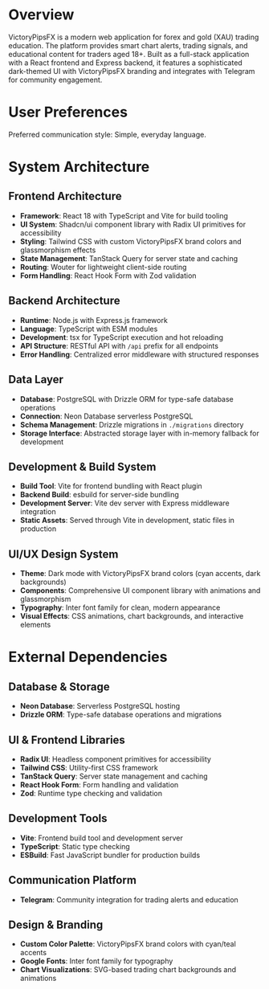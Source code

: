 # Overview

VictoryPipsFX is a modern web application for forex and gold (XAU) trading education. The platform provides smart chart alerts, trading signals, and educational content for traders aged 18+. Built as a full-stack application with a React frontend and Express backend, it features a sophisticated dark-themed UI with VictoryPipsFX branding and integrates with Telegram for community engagement.

# User Preferences

Preferred communication style: Simple, everyday language.

# System Architecture

## Frontend Architecture
- **Framework**: React 18 with TypeScript and Vite for build tooling
- **UI System**: Shadcn/ui component library with Radix UI primitives for accessibility
- **Styling**: Tailwind CSS with custom VictoryPipsFX brand colors and glassmorphism effects
- **State Management**: TanStack Query for server state and caching
- **Routing**: Wouter for lightweight client-side routing
- **Form Handling**: React Hook Form with Zod validation

## Backend Architecture
- **Runtime**: Node.js with Express.js framework
- **Language**: TypeScript with ESM modules
- **Development**: tsx for TypeScript execution and hot reloading
- **API Structure**: RESTful API with `/api` prefix for all endpoints
- **Error Handling**: Centralized error middleware with structured responses

## Data Layer
- **Database**: PostgreSQL with Drizzle ORM for type-safe database operations
- **Connection**: Neon Database serverless PostgreSQL
- **Schema Management**: Drizzle migrations in `./migrations` directory
- **Storage Interface**: Abstracted storage layer with in-memory fallback for development

## Development & Build System
- **Build Tool**: Vite for frontend bundling with React plugin
- **Backend Build**: esbuild for server-side bundling
- **Development Server**: Vite dev server with Express middleware integration
- **Static Assets**: Served through Vite in development, static files in production

## UI/UX Design System
- **Theme**: Dark mode with VictoryPipsFX brand colors (cyan accents, dark backgrounds)
- **Components**: Comprehensive UI component library with animations and glassmorphism
- **Typography**: Inter font family for clean, modern appearance
- **Visual Effects**: CSS animations, chart backgrounds, and interactive elements

# External Dependencies

## Database & Storage
- **Neon Database**: Serverless PostgreSQL hosting
- **Drizzle ORM**: Type-safe database operations and migrations

## UI & Frontend Libraries
- **Radix UI**: Headless component primitives for accessibility
- **Tailwind CSS**: Utility-first CSS framework
- **TanStack Query**: Server state management and caching
- **React Hook Form**: Form handling and validation
- **Zod**: Runtime type checking and validation

## Development Tools
- **Vite**: Frontend build tool and development server
- **TypeScript**: Static type checking
- **ESBuild**: Fast JavaScript bundler for production builds

## Communication Platform
- **Telegram**: Community integration for trading alerts and education

## Design & Branding
- **Custom Color Palette**: VictoryPipsFX brand colors with cyan/teal accents
- **Google Fonts**: Inter font family for typography
- **Chart Visualizations**: SVG-based trading chart backgrounds and animations